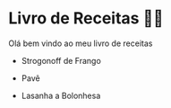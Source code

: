 # Livro de Receitas :man_cook:

Olá bem vindo ao meu livro de receitas

- Strogonoff de Frango

- Pavê

- Lasanha a Bolonhesa
